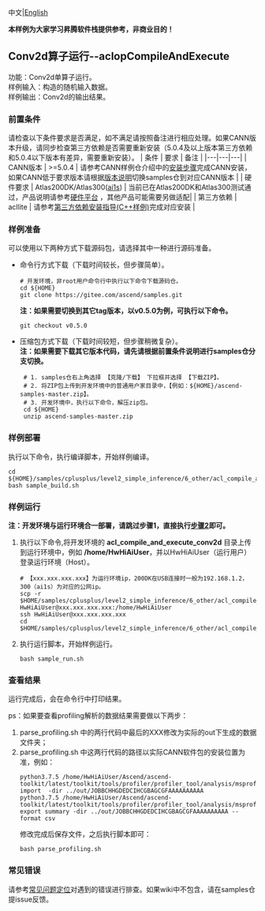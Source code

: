 中文|[English](README.md)

**本样例为大家学习昇腾软件栈提供参考，非商业目的！**

## Conv2d算子运行--aclopCompileAndExecute

功能：Conv2d单算子运行。    
样例输入：构造的随机输入数据。    
样例输出：Conv2d的输出结果。

### 前置条件
请检查以下条件要求是否满足，如不满足请按照备注进行相应处理。如果CANN版本升级，请同步检查第三方依赖是否需要重新安装（5.0.4及以上版本第三方依赖和5.0.4以下版本有差异，需要重新安装）。
| 条件 | 要求 | 备注 |
|---|---|---|
| CANN版本 | >=5.0.4 | 请参考CANN样例仓介绍中的[安装步骤](https://gitee.com/ascend/samples#%E5%AE%89%E8%A3%85)完成CANN安装，如果CANN低于要求版本请根据[版本说明](https://gitee.com/ascend/samples/blob/master/README_CN.md#%E7%89%88%E6%9C%AC%E8%AF%B4%E6%98%8E)切换samples仓到对应CANN版本 |
| 硬件要求 | Atlas200DK/Atlas300([ai1s](https://support.huaweicloud.com/productdesc-ecs/ecs_01_0047.html#ecs_01_0047__section78423209366))  | 当前已在Atlas200DK和Atlas300测试通过，产品说明请参考[硬件平台](https://ascend.huawei.com/zh/#/hardware/product) ，其他产品可能需要另做适配|
| 第三方依赖 | acllite | 请参考[第三方依赖安装指导(C++样例)](../../../environment)完成对应安装 |

### 样例准备
 可以使用以下两种方式下载源码包，请选择其中一种进行源码准备。   
  - 命令行方式下载（下载时间较长，但步骤简单）。
     ```    
     # 开发环境，非root用户命令行中执行以下命令下载源码仓。    
     cd ${HOME}     
     git clone https://gitee.com/ascend/samples.git
     ```
     **注：如果需要切换到其它tag版本，以v0.5.0为例，可执行以下命令。**
     ```
     git checkout v0.5.0
     ```   
  - 压缩包方式下载（下载时间较短，但步骤稍微复杂）。   
     **注：如果需要下载其它版本代码，请先请根据前置条件说明进行samples仓分支切换。**   
     ``` 
      # 1. samples仓右上角选择 【克隆/下载】 下拉框并选择 【下载ZIP】。    
      # 2. 将ZIP包上传到开发环境中的普通用户家目录中，【例如：${HOME}/ascend-samples-master.zip】。     
      # 3. 开发环境中，执行以下命令，解压zip包。     
      cd ${HOME}    
      unzip ascend-samples-master.zip
      ```

### 样例部署
执行以下命令，执行编译脚本，开始样例编译。   
```
cd ${HOME}/samples/cplusplus/level2_simple_inference/6_other/acl_compile_and_execute_conv2d/scripts    
bash sample_build.sh
```

### 样例运行
**注：开发环境与运行环境合一部署，请跳过步骤1，直接执行[步骤2](#step_2)即可。**     
1. 执行以下命令,将开发环境的 **acl_compile_and_execute_conv2d** 目录上传到运行环境中，例如 **/home/HwHiAiUser**，并以HwHiAiUser（运行用户）登录运行环境（Host）。     
   ```
   # 【xxx.xxx.xxx.xxx】为运行环境ip，200DK在USB连接时一般为192.168.1.2，300（ai1s）为对应的公网ip。
   scp -r $HOME/samples/cplusplus/level2_simple_inference/6_other/acl_compile_and_execute_conv2d HwHiAiUser@xxx.xxx.xxx.xxx:/home/HwHiAiUser
   ssh HwHiAiUser@xxx.xxx.xxx.xxx
   cd $HOME/samples/cplusplus/level2_simple_inference/6_other/acl_compile_and_execute_conv2d/scripts   
   ```      
2. 执行运行脚本，开始样例运行。    
   ```
   bash sample_run.sh
   ```

### 查看结果
运行完成后，会在命令行中打印结果。    

​ps：如果要查看profiling解析的数据结果需要做以下两步：    
1. parse_profiling.sh 中的两行代码中最后的XXX修改为实际的out下生成的数据文件夹；    
2. parse_profiling.sh 中这两行代码的路径以实际CANN软件包的安装位置为准，例如：      
   ```
   python3.7.5 /home/HwHiAiUser/Ascend/ascend-toolkit/latest/toolkit/tools/profiler/profiler_tool/analysis/msprof/msprof.py import  -dir ../out/JOBBCHHGDEDCIHCGBAGCGFAAAAAAAAAA
   python3.7.5 /home/HwHiAiUser/Ascend/ascend-toolkit/latest/toolkit/tools/profiler/profiler_tool/analysis/msprof/msprof.py export summary -dir ../out/JOBBCHHGDEDCIHCGBAGCGFAAAAAAAAAA --format csv   
   ```      
   修改完成后保存文件，之后执行脚本即可：       
   ```
   bash parse_profiling.sh
   ```

### 常见错误
请参考[常见问题定位](https://gitee.com/ascend/samples/wikis/%E5%B8%B8%E8%A7%81%E9%97%AE%E9%A2%98%E5%AE%9A%E4%BD%8D/%E4%BB%8B%E7%BB%8D)对遇到的错误进行排查。如果wiki中不包含，请在samples仓提issue反馈。
